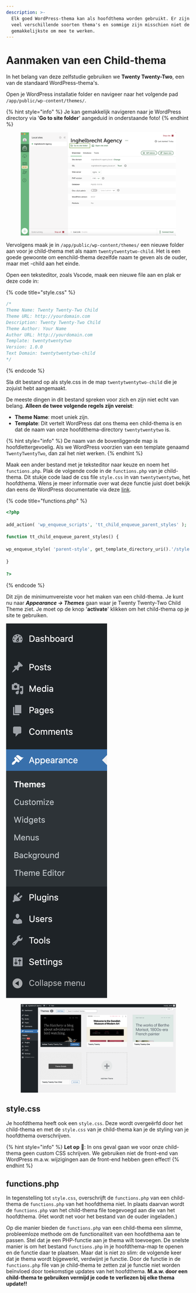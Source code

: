 ```yaml
---
description: >-
  Elk goed WordPress-thema kan als hoofdthema worden gebruikt. Er zijn echter
  veel verschillende soorten thema's en sommige zijn misschien niet de
  gemakkelijkste om mee te werken.
---
```


# Aanmaken van een Child-thema

In het belang van deze zelfstudie gebruiken we **Twenty Twenty-Two**, een van de standaard WordPress-thema's.

Open je WordPress installatie folder en navigeer naar het volgende pad `/app/public/wp-content/themes/`.&#x20;

{% hint style="info" %}
Je kan gemakkelijk navigeren naar je WordPress directory via '**Go to site folder**' aangeduid in onderstaande foto!
{% endhint %}

<figure><img src="../../.gitbook/assets/image (132).png" alt=""><figcaption></figcaption></figure>

Vervolgens maak je in `/app/public/wp-content/themes/` een nieuwe folder aan voor je child-thema met als naam `twentytwentytwo-child`. Het is een goede gewoonte om een ​​child-thema dezelfde naam te geven als de ouder, maar met -child aan het einde.

Open een teksteditor, zoals Vscode, maak een nieuwe file aan en plak er deze code in:

{% code title="style.css" %}
```css
/*
Theme Name: Twenty Twenty-Two Child
Theme URL: http://yourdomain.com
Description: Twenty Twenty-Two Child
Theme Author: Your Name
Author URL: http://yourdomain.com
Template: twentytwentytwo
Version: 1.0.0
Text Domain: twentytwentytwo-child
*/
```
{% endcode %}

Sla dit bestand op als style.css in de map `twentytwentytwo-child` die je zojuist hebt aangemaakt.

De meeste dingen in dit bestand spreken voor zich en zijn niet echt van belang. **Alleen de twee volgende regels zijn vereist**:

* **Theme Name**: moet uniek zijn.
* **Template**: Dit vertelt WordPress dat ons thema een child-thema is en dat de naam van onze hoofdthema-directory `twentytwentytwo` is.&#x20;

{% hint style="info" %}
De naam van de bovenliggende map is hoofdlettergevoelig. Als we WordPress voorzien van een template genaamd `TwentyTwentyTwo`, dan zal het niet werken.
{% endhint %}

Maak een ander bestand met je teksteditor naar keuze en noem het `functions.php`. Plak de volgende code in de `functions.php` van je child-thema. Dit stukje code laad de css file `style.css` in van `twentytwentytwo`, het hoofdthema. Wens je meer informatie over wat deze functie juist doet bekijk dan eens de WordPress documentatie via deze [link](https://developer.wordpress.org/themes/advanced-topics/child-themes/).

{% code title="functions.php" %}
```php
<?php

add_action( 'wp_enqueue_scripts', 'tt_child_enqueue_parent_styles' );

function tt_child_enqueue_parent_styles() {

wp_enqueue_style( 'parent-style', get_template_directory_uri().'/style.css' );

}

?>
```
{% endcode %}

Dit zijn de minimumvereiste voor het maken van een child-thema. Je kunt nu naar _**Appearance -> Themes**_ gaan waar je Twenty Twenty-Two Child Theme ziet. Je moet op de knop '**activate**' klikken om het child-thema op je site te gebruiken.

![](<../../.gitbook/assets/image (4) (1).png>)

<figure><img src="../../.gitbook/assets/image (182).png" alt=""><figcaption></figcaption></figure>

## style.css

Je hoofdthema heeft ook een `style.css`. Deze wordt overgeërfd door het child-thema en met de `style.css` van je child-thema kan je de styling van je hoofdthema overschrijven.

{% hint style="info" %}
**Let op** 👀: In ons geval gaan we voor onze child-thema geen custom CSS schrijven. We gebruiken niet de front-end van WordPress m.a.w. wijzigingen aan de front-end hebben geen effect!
{% endhint %}

## functions.php

In tegenstelling tot `style.css`, overschrijft de `functions.php` van een child-thema de `functions.php` van het hoofdthema niet. In plaats daarvan wordt de `functions.php` van het child-thema file toegevoegd aan die van het hoofdthema. (Het wordt net voor het bestand van de ouder ingeladen.)

Op die manier bieden de `functions.php` van een child-thema een slimme, probleemloze methode om de functionaliteit van een hoofdthema aan te passen. Stel dat je een PHP-functie aan je thema wilt toevoegen. De snelste manier is om het bestand `functions.php` in je hoofdthema-map te openen en de functie daar te plaatsen. Maar dat is niet zo slim: de volgende keer dat je thema wordt bijgewerkt, verdwijnt je functie. Door de functie in de `functions.php` file van je child-thema te zetten zal je functie niet worden beïnvloed door toekomstige updates van het hoofdthema. **M.a.w. door een child-thema te gebruiken vermijd je code te verliezen bij elke thema update!!**
